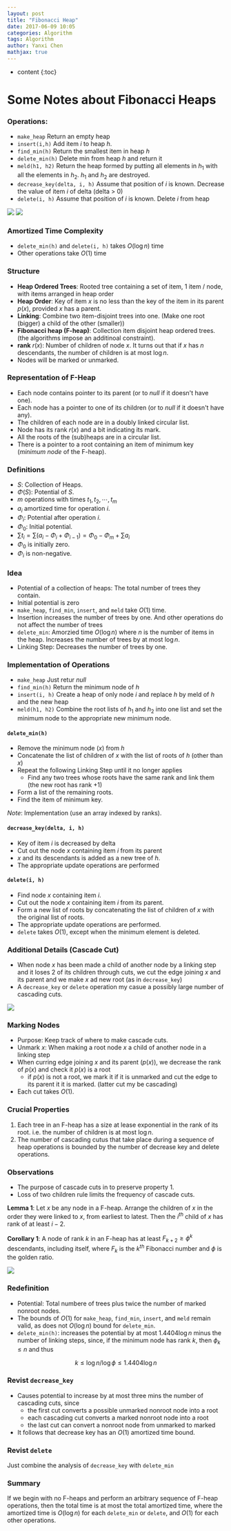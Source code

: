 ```yaml
---
layout: post
title: "Fibonacci Heap"
date: 2017-06-09 10:05
categories: Algorithm
tags: Algorithm
author: Yanxi Chen
mathjax: true
---
```


* content
{:toc}

# Some Notes about Fibonacci Heaps

### Operations:
- `make_heap` Return an empty heap
- `insert(i,h)` Add item $i$ to heap $h$.
- `find_min(h)` Return the smallest item in heap $h$
- `delete_min(h)` Delete min from heap $h$ and return it
- `meld(h1, h2)` Return the heap formed by putting all elements in $h_1$ with all the elements in $h_2$. $h_1$ and $h_2$ are destroyed.
- `decrease_key(delta, i, h)` Assume that position of $i$ is known. Decrease the value of item $i$ of delta (delta > 0)
- `delete(i, h)` Assume that position of $i$ is known. Delete $i$ from heap

![]({{site.url}}/assets/Fibonacci-Heap-Fig3.png)
![]({{site.url}}/assets/Fibonacci-Heap-Fig5.png)

<!--more-->

### Amortized Time Complexity
- `delete_min(h)` and `delete(i, h)` takes $O(\log n)$ time
- Other operations take $O(1)$ time

### Structure
- __Heap Ordered Trees__: Rooted tree containing a set of item, 1 item / node, with items arranged in heap order
- __Heap Order__: Key of item $x$ is no less than the key of the item in its parent $p(x)$, provided $x$ has a parent.
- __Linking__: Combine two item-disjoint trees into one. (Make one root (bigger) a child of the other (smaller))
- __Fibonacci heap (F-heap)__: Collection item disjoint heap ordered trees. (the algorithms impose an additinoal constraint).
- __rank__ $r(x)$: Number of children of node $x$. It turns out that if $x$ has $n$ descendants, the number of children is at most $\log n$.
- Nodes will be marked or unmarked.

### Representation of F-Heap
- Each node contains pointer to its parent (or to $null$ if it doesn't have one).
- Each node has a pointer to one of its children (or to $null$ if it doesn't have any).
- The children of each node are in a doubly linked circular list.
- Node has its rank $r(x)$ and a bit indicating its mark.
- All the roots of the (sub)heaps are in a circular list.
- There is a pointer to a root containing an item of minimum key ($minimum\ node$ of the F-heap).


### Definitions
- $S$: Collection of Heaps.
- $\Phi(S)$: Potential of $S$.
- $m$ operations with times $t_1,t_2,\cdots,t_m$
- $a_i$ amortized time for operation $i$.
- $\Phi_i$: Potential after operation $i$.
- $\Phi_0$: Initial potential.
- $\sum t_i=\sum(a_i-\Phi_i+\Phi_{i-1})=\Phi_0-\Phi_m+\sum a_i$
- $\Phi_0$ is initially zero.
- $\Phi_i$ is non-negative.

### Idea
- Potential of a collection of heaps: The total number of trees they contain.
- Initial potential is zero
- `make_heap`, `find_min`, `insert`, and `meld` take $O(1)$ time.
- Insertion increases the number of trees by one. And other operations do not affect the number of trees
- `delete_min`: Amorzied time $O(\log n)$ where $n$ is the number of items in the heap. Increases the number of trees by at most $\log n$.
- Linking Step: Decreases the number of trees by one.

### Implementation of Operations
- `make_heap` Just retur $null$
- `find_min(h)` Return the minimum node of $h$
- `insert(i, h)` Create a heap of only node $i$ and replace $h$ by meld of $h$ and the new heap
- `meld(h1, h2)` Combine the root lists of $h_1$ and $h_2$ into one list and set the minimum node to the appropriate new minimum node.

#### `delete_min(h)`
- Remove the minimum node ($x$) from $h$
- Concatenate the list of children of $x$ with the list of roots of $h$ (other than $x$)
- Repeat the following Linking Step until it no longer applies
    - Find any two trees whose roots have the same rank and link them (the new root has rank +1)
- Form a list of the remaining roots.
- Find the item of minimum key.

_Note_: Implementation (use an array indexed by ranks).

#### `decrease_key(delta, i, h)`
- Key of item $i$ is decreased by delta
- Cut out the node $x$ containing item $i$ from its parent
- $x$ and its descendants is added as a new tree of $h$.
- The appropriate update operations are performed

#### `delete(i, h)`
- Find node $x$ containing item $i$.
- Cut out the node $x$ containing item $i$ from its parent.
- Form a new list of roots by concatenating the list of children of $x$ with the original list of roots.
- The appropriate update operations are performed.
- `delete` takes $O(1)$, except when the minimum element is deleted.

### Additional Details (Cascade Cut)
- When node $x$ has been made a child of another node by a linking step and it loses 2 of its children through cuts, we cut the edge joining $x$ and its parent and we make $x$ ad new root (as in `decrease_key`)
- A `decrease_key` or `delete` operation my casue a possibly large number of cascading cuts.

![]({{site.url}}/assets/Fibonacci-Heap-Fig6.png)

### Marking Nodes
- Purpose: Keep track of where to make cascade cuts.
- Unmark $x$: When making a root node $x$ a child of another node in a linking step
- When curring edge joining $x$ and its parent $(p(x))$, we decrease the rank of $p(x)$ and check it $p(x)$ is a root
    - if $p(x)$ is not a root, we mark it if it is unmarked and cut the edge to its parent it it is marked. (latter cut my be cascading)
- Each cut takes $O(1)$.

### Crucial Properties
1. Each tree in an F-heap has a size at lease exponential in the rank of its root. i.e. the number of children is at most $\log n$.
2. The number of cascading cutus that take place during a sequence of heap operations is bounded by the number of decrease key and delete operations.

### Observations
- The purpose of cascade cuts in to preserve property 1.
- Loss of two children rule limits the frequency of cascade cuts.

__Lemma 1__: Let $x$ be any node in a F-heap. Arrange the children of $x$ in the order they were linked to $x$, from earliest to latest. Then the $i^{th}$ child of $x$ has rank of at least $i-2$.

__Corollary 1__: A node of rank $k$ in an F-heap has at least $F_{k+2}\geq\phi^k$ descendants, including itself, where $F_k$ is the $k^{th}$ Fibonacci number and $\phi$ is the golden ratio.

![]({{site.url}}/assets/Fibonacci-Heap-Fig7.png)

### Redefinition
- Potential: Total numbere of trees plus twice the number of marked nonroot nodes.
- The bounds of $O(1)$ for `make_heap`, `find_min`, `insert`, and `meld` remain valid, as does not $O(\log n)$ bound for `delete_min`.
- `delete_min(h)`: increases the potential by at most $1.4404\log n$ minus the number of linking steps, since, if the minimum node has rank $k$, then $\phi_k\leq n$ and thus

$$
k\leq\log n/\log\phi\leq1.4404\log n
$$

### Revist `decrease_key`
- Causes potential to increase by at most three mins the number of cascading cuts, since
    - the first cut converts a possible unmarked nonroot node into a root
    - each cascading cut converts a marked nonroot node into a root
    - the last cut can convert a nonroot node from unmarked to marked
- It follows that decrease key has an $O(1)$ amortized time bound.

### Revist `delete`
Just combine the analysis of `decrease_key` with `delete_min`

### Summary
If we begin with no F-heaps and perform an arbitrary sequence of F-heap operations, then the total time is at most the total amortized time, where the amortized time is $O(\log n)$ for each `delete_min` or `delete`, and $O(1)$ for each other operations.

